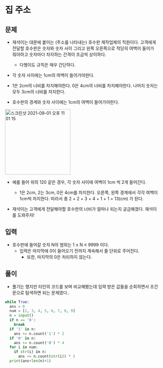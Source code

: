 # 집 주소

## 문제

- 재석이는 대문에 붙이는 (주소를 나타내는) 호수판 제작업체의 직원이다. 고객에게 전달할 호수판은 숫자와 숫자 사이 그리고 왼쪽 오른쪽으로 적당히 여백이 들어가 줘야하고 숫자마다 차지하는 간격이 조금씩 상이하다. 
  - 다행이도 규칙은 매우 간단하다. 

- 각 숫자 사이에는 1cm의 여백이 들어가야한다.
- 1은 2cm의 너비를 차지해야한다. 0은 4cm의 너비를 차지해야한다. 나머지 숫자는 모두 3cm의 너비를 차지한다.
- 호수판의 경계와 숫자 사이에는 1cm의 여백이 들어가야한다.

<img width="214" alt="스크린샷 2021-09-01 오후 11 01 15" src="https://user-images.githubusercontent.com/87789778/131685191-0e096fe1-0521-4af3-97c7-c16b0b2d9469.png">

- 예를 들어 위의 120 같은 경우,  각 숫자 사이에 여백이 1cm 씩 2개 들어간다. 
  - 1은 2cm, 2는 3cm, 0은 4cm를 차지한다. 오른쪽, 왼쪽 경계에서 각각 여백이 1cm씩 차지한다. 따라서 총 2 + 2 + 3 + 4 + 1 + 1 = 13(cm) 가 된다.

- 재석이는 고객에게 전달해야할 호수판의 너비가 얼마나 되는지 궁금해졌다. 재석이를 도와주자!

## 입력

- 호수판에 들어갈 숫자 N의 범위는 1 ≤ N ≤ 9999 이다.
  - 입력은 마지막에 0이 들어오기 전까지 계속해서 줄 단위로 주어진다.
    - 또한, 마지막의 0은 처리하지 않는다.

## 풀이

- 풀기는 했지만 타인의 코드를 보며 비교해봤는데 입력 받은 값들을 순회하면서 조건문으로 탐색하면 되는 문제였다.. 

``` Python
while True:
  ans = 0
  num = [2, 3, 4, 5, 6, 7, 8, 9] 
  n = input()
  if n == '0':
    break
  if '1' in n:
    ans += n.count('1') * 2
  if '0' in n:
    ans += n.count('0') * 4
  for i in num:
    if str(i) in n:
      ans += n.count(str(i)) * 3
  print(ans+len(n)+1)

```
